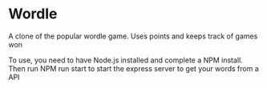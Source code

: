<h1>Wordle</h1>

<p>A clone of the popular wordle game. Uses points and keeps track of games won</p>

<p>To use, you need to have Node.js installed and complete a NPM install. Then run NPM run start to start the express server to get your words from a API</p>
